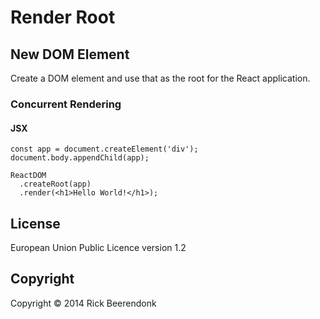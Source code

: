 # Render Root

## New DOM Element

Create a DOM element and use that as the root for the React application.

### Concurrent Rendering

#### JSX

```JSX
const app = document.createElement('div');
document.body.appendChild(app);

ReactDOM
  .createRoot(app)
  .render(<h1>Hello World!</h1>);
```

## License

European Union Public Licence version 1.2

## Copyright

Copyright © 2014 Rick Beerendonk
